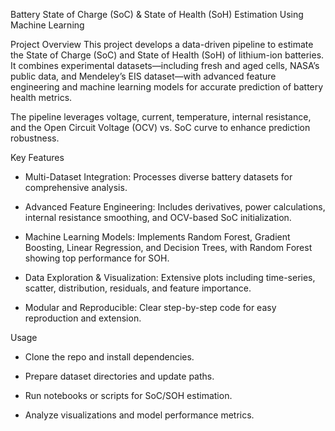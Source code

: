 Battery State of Charge (SoC) & State of Health (SoH) Estimation Using Machine Learning

Project Overview
This project develops a data-driven pipeline to estimate the State of Charge (SoC) and State of Health (SoH) of lithium-ion batteries. It combines experimental datasets—including fresh and aged cells, NASA’s public data, and Mendeley’s EIS dataset—with advanced feature engineering and machine learning models for accurate prediction of battery health metrics.

The pipeline leverages voltage, current, temperature, internal resistance, and the Open Circuit Voltage (OCV) vs. SoC curve to enhance prediction robustness.

Key Features
* Multi-Dataset Integration: Processes diverse battery datasets for comprehensive analysis.

* Advanced Feature Engineering: Includes derivatives, power calculations, internal resistance smoothing, and OCV-based SoC initialization.

* Machine Learning Models: Implements Random Forest, Gradient Boosting, Linear Regression, and Decision Trees, with Random Forest showing top performance for SOH.

* Data Exploration & Visualization: Extensive plots including time-series, scatter, distribution, residuals, and feature importance.

* Modular and Reproducible: Clear step-by-step code for easy reproduction and extension.

Usage
* Clone the repo and install dependencies.

* Prepare dataset directories and update paths.

* Run notebooks or scripts for SoC/SOH estimation.

* Analyze visualizations and model performance metrics.

